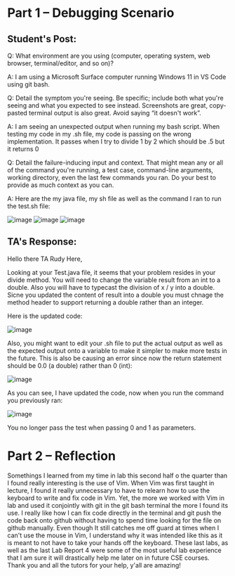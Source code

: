 # Part 1 – Debugging Scenario


## Student's Post:

Q: What environment are you using (computer, operating system, web browser, terminal/editor, and so on)?

A: I am using a Microsoft Surface computer running Windows 11 in VS Code using git bash.

Q: Detail the symptom you're seeing. Be specific; include both what you're seeing and what you expected to 
see instead. Screenshots are great, copy-pasted terminal output is also great. Avoid saying “it doesn't work”.

A: I am seeing an unexpected output when running my bash script. When testing my code in my .sh file, 
my code is passing on the wrong implementation. It passes when I try to divide 1 by 2 which should be .5 
but it returns 0 

Q: Detail the failure-inducing input and context. That might mean any or all of the command you're running, a test case, 
command-line arguments, working directory, even the last few commands you ran. Do your best to provide as much context 
as you can.

A: Here are the my java file, my sh file as well as the command I ran to run the test.sh file:

![image](https://github.com/Ruuudy1/cse15l-lab-reports/assets/130013367/b863f0fe-e5c8-4491-9969-5b6b9c2e34c5)
![image](https://github.com/Ruuudy1/cse15l-lab-reports/assets/130013367/3b46b018-0b11-469b-bc01-0ca2cb75a6e2)
![image](https://github.com/Ruuudy1/cse15l-lab-reports/assets/130013367/205c0c13-aa27-420b-9112-e87b1db34155)


## TA's Response:

Hello there TA Rudy Here, 

Looking at your Test.java file, it seems that your problem resides in your divide method. You will need to change the variable result from an int to a double. Also you will have to typecast the division of x / y into a double. Sicne you updated the content of result into a double you must chnage the method header to support returning a double rather than an integer. 

Here is the updated code:

![image](https://github.com/Ruuudy1/cse15l-lab-reports/assets/130013367/019a208e-437c-40bc-b9d8-644774d8c72f)

Also, you might want to edit your .sh file to put the actual output as well as the expected output onto a variable to make it simpler to make more tests in the future. This is also be causing an error since now the return statement should be 0.0 (a double) rather than 0 (int):

![image](https://github.com/Ruuudy1/cse15l-lab-reports/assets/130013367/76458eba-f6f6-4f9e-b732-c2e813654a9b)

As you can see, I have updated the code, now when you run the command you previously ran:

![image](https://github.com/Ruuudy1/cse15l-lab-reports/assets/130013367/b7335ee1-6c2b-45e5-9b6f-8ba9ad6eb9cc)

You no longer pass the test when passing 0 and 1 as parameters. 

# Part 2 – Reflection

Somethings I learned from my time in lab this second half o the quarter than I found really interesting is the use of Vim. When Vim was 
first taught in lecture, I found it really unnecessary to have to relearn how to use the keyboard to write and fix code in Vim. Yet, the more we
worked with Vim in lab and used it conjointly with git in the git bash terminal the more I found its use. I really like how I can fix code directly 
in the terminal and git push the code back onto github without having to spend time looking for the file on github manually. Even though It still 
catches me off guard at times when I can't use the mouse in Vim, I understand why it was intended like this as it is meant to not have to take your 
hands off the keyboard. These last labs, as well as the last Lab Report 4 were some of the most useful lab experience that I am sure it will drastically 
help me later on in future CSE courses. Thank you and all the tutors for your help, y'all are amazing!
